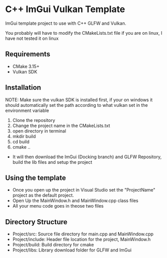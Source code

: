 # C++ ImGui Vulkan Template
ImGui template project to use with C++ GLFW and Vulkan.

You probably will have to modify the CMakeLists.txt file if you are on linux, I have not tested it on linux


## Requirements
- CMake 3.15+
- Vulkan SDK

## Installation
NOTE: Make sure the vulkan SDK is installed first, if your on windows it should automatically set the path according to what vulkan set in the environment variable
1. Clone the repository
2. Change the project name in the CMakeLists.txt
3. open directory in terminal
4. mkdir build
5. cd build
6. cmake ..
- It will then download the ImGui (Docking branch) and GLFW Repository, build the lib files and setup the project

## Using the template
- Once you open up the project in Visual Studio set the "ProjectName" project as the default project.
- Open Up the MainWindow.h and MainWindow.cpp class files
- All your menu code goes in theose two files

## Directory Structure
- Project/src: Source file directory for main.cpp and MainWindow.cpp
- Project/include: Header file location for the project, MainWindow.h
- Project/build: Build directory for cmake
- Project/libs: Library download folder for GLFW and ImGui
